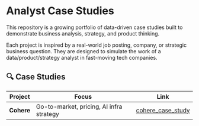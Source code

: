 # Analyst Case Studies

This repository is a growing portfolio of data-driven case studies built to demonstrate business analysis, strategy, and product thinking.

Each project is inspired by a real-world job posting, company, or strategic business question. They are designed to simulate the work of a data/product/strategy analyst in fast-moving tech companies.

## 🔍 Case Studies

| Project | Focus | Link |
|--------|-------|------|
| **Cohere** | Go-to-market, pricing, AI infra strategy | [cohere_case_study](./cohere_case_study) |
